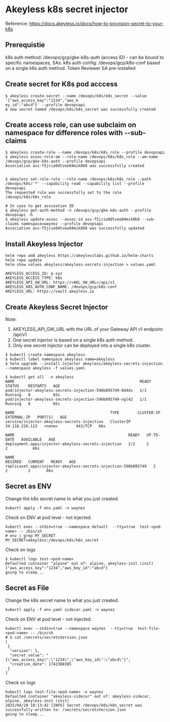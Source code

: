 # Akeyless k8s secret injector
Reference: https://docs.akeyless.io/docs/how-to-provision-secret-to-your-k8s 

## Prerequistie
k8s auth method: /devops/gcp/gke-k8s-auth (access ID) - can be bound to specific namespaces, SAs.
k8s auth config: /devops/gcp/k8s-conf based on a single k8s auth method.
Token Reviewer SA pre-installed 

## Create secret for K8s pod acccess
```
$ akeyless create-secret --name /devops/k8s/k8s_secret --value '{"aws_access_key":"1234","aws_k
ey_id":"abcd"}' --profile devopsapi
A new secret named /devops/k8s/k8s_secret was successfully created
```

## Create access role, can use subclaim on namespace for difference roles with --sub-claims
```
$ akeyless create-role --name /devops/k8s/k8s_role --profile devopsapi
$ akeyless assoc-role-am --role-name /devops/k8s/k8s_role --am-name /devops/gcp/gke-k8s-auth --profile devopsapi
Association ass-f5jcio0dtveo84mik8b8 was successfully created


$ akeyless set-role-rule --role-name /devops/k8s/k8s_role --path /devops/k8s/'*' --capability read --capability list --profile devopsapi
The requested rule was successfully set to the role /devops/k8s/k8s_role 

# In case to get asscoation ID
$ akeyless get-auth-method -n /devops/gcp/gke-k8s-auth --profile devopsapi -h
$ akeyless update-assoc --assoc-id ass-f5jcio0dtveo84mik8b8 --sub-claims namespace=waynez --profile devopsapi
Association ass-f5jcio0dtveo84mik8b8 was successfully updated
```

## Install Akeyless Injector
```
helm repo add akeyless https://akeylesslabs.github.io/helm-charts
helm repo update
helm show values akeyless/akeyless-secrets-injection > values.yaml

AKEYLESS_ACCESS_ID: p-xyz
AKEYLESS_ACCESS_TYPE: k8s
AKEYLESS_API_GW_URL: https://<AKL_GW_URL>/api/v1
AKEYLESS_K8S_AUTH_CONF_NAME: /devops/gcp/k8s-conf
AKEYLESS_URL: https://vault.akeyless.io
```

## Create Akeyless Secret Injector 

Note: 
1. AKEYLESS_API_GW_URL with the URL of your Gateway API v1 endpoint: /api/v1
2. One secret injector is based on a single k8s auth method.
3. Only one secret injector can be deployed into a single k8s cluster. 
```
$ kubectl create namespace akeyless
$ kubectl label namespace akeyless name=akeyless
$ helm upgrade --install injector akeyless/akeyless-secrets-injection --namespace akeyless -f values.yaml

$ kubectl get all  -n akeyless
NAME                                                       READY   STATUS    RESTARTS   AGE
pod/injector-akeyless-secrets-injection-596b895749-8d4dv   1/1     Running   0          65s
pod/injector-akeyless-secrets-injection-596b895749-ngl42   1/1     Running   0          65s

NAME                                          TYPE        CLUSTER-IP       EXTERNAL-IP   PORT(S)   AGE
service/injector-akeyless-secrets-injection   ClusterIP   34.118.226.113   <none>        443/TCP   66s

NAME                                                  READY   UP-TO-DATE   AVAILABLE   AGE
deployment.apps/injector-akeyless-secrets-injection   2/2     2            2           66s

NAME                                                             DESIRED   CURRENT   READY   AGE
replicaset.apps/injector-akeyless-secrets-injection-596b895749   2         2         2       66s
```

## Secret as ENV
Change the k8s secret name to what you just created.
```
kubectl apply -f env.yaml -n waynez
```

Check on ENV at pod level - not injected.
```
kubectl exec --stdin=true --namespace default  --tty=true  test-<pod-name> -- /bin/sh
# env | grep MY_SECRET
MY_SECRET=akeyless:/devops/k8s/k8s_secret
```
Check on logs 
```
$ kubectl logs test-<pod-name>
Defaulted container "alpine" out of: alpine, akeyless-init (init)
{"aws_access_key":"1234","aws_key_id":"abcd"}
going to sleep...
```

## Secret as File
Change the k8s secret name to what you just created.
```
kubectl apply -f env.yaml sidecar.yaml -n waynez
```
Check on ENV at pod level - not injected.
```
kubectl exec --stdin=true --namespace waynez  --tty=true  test-file-<pod-name> -- /bin/sh
# $ cat /secrets/secretsVersion.json
[
 {
  "version": 1,
  "secret_value": "{\"aws_access_key\":\"1234\",\"aws_key_id\":\"abcd\"}",
  "creation_date": 1742388385
 }
]
```
Check on logs 
```
kubectl logs test-file-<pod-name> -n waynez
Defaulted container "akeyless-sidecar" out of: akeyless-sidecar, alpine, akeyless-init (init)
2025/04/28 18:13:42 [INFO] Secret /devops/k8s/k8s_secret was successfully written to: /secrets/secretsVersion.json
going to sleep...
```
